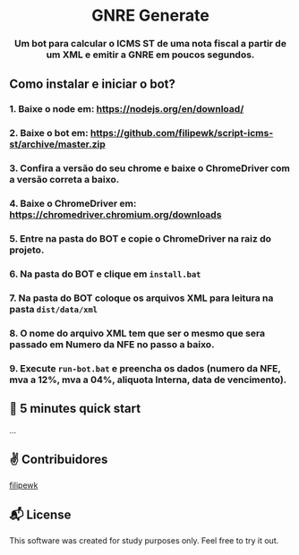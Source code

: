 ﻿<h1 align="center">
  GNRE Generate
</h1>

<h3 align="center">
    Um bot para calcular o ICMS ST de uma nota fiscal a partir de um XML e emitir a GNRE em poucos segundos.
</h3>

## Como instalar e iniciar o bot?

### 1. Baixe o node em: https://nodejs.org/en/download/

### 2. Baixe o bot em: https://github.com/filipewk/script-icms-st/archive/master.zip

### 3. Confira a versão do seu chrome e baixe o ChromeDriver com a versão correta a baixo.

### 4. Baixe o ChromeDriver em: https://chromedriver.chromium.org/downloads

### 5. Entre na pasta do BOT e copie o ChromeDriver na raiz do projeto.

### 6. Na pasta do BOT e clique em `install.bat`

### 7. Na pasta do BOT coloque os arquivos XML para leitura na pasta `dist/data/xml`

### 8. O nome do arquivo XML tem que ser o mesmo que sera passado em Numero da NFE no passo a baixo.

### 9. Execute `run-bot.bat` e preencha os dados (numero da NFE, mva a 12%, mva a 04%, aliquota Interna, data de vencimento).


## :rocket: 5 minutes quick start

...

## :v: Contribuidores

[filipewk](https://instagram.com/e3filipe)


## :mailbox_with_mail: License

This software was created for study purposes only. Feel free to try it out.